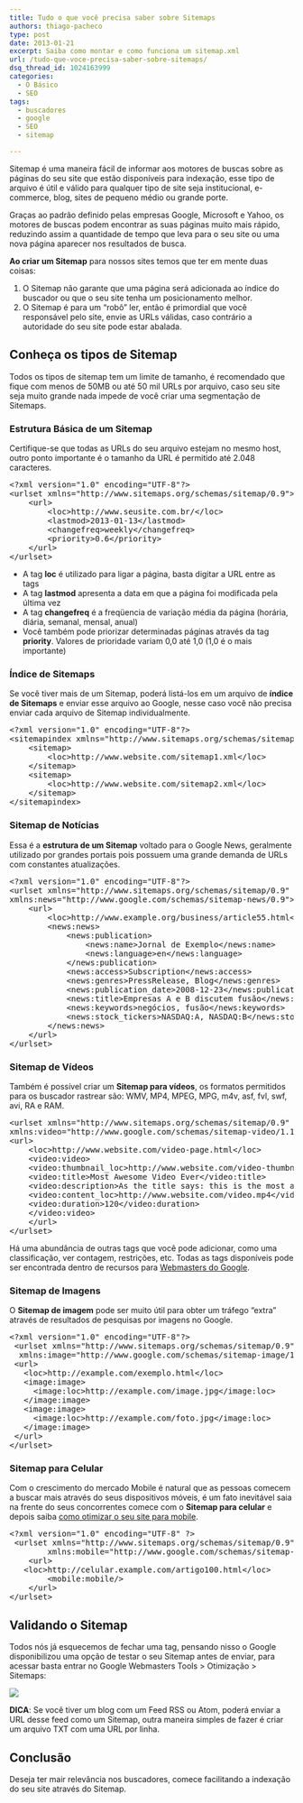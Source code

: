 ```yaml
---
title: Tudo o que você precisa saber sobre Sitemaps
authors: thiago-pacheco
type: post
date: 2013-01-21
excerpt: Saiba como montar e como funciona um sitemap.xml
url: /tudo-que-voce-precisa-saber-sobre-sitemaps/
dsq_thread_id: 1024163999
categories:
  - O Básico
  - SEO
tags:
  - buscadores
  - google
  - SEO
  - sitemap

---
```

Sitemap é uma maneira fácil de informar aos motores de buscas sobre as páginas do seu site que estão disponíveis para indexação, esse tipo de arquivo é útil e válido para qualquer tipo de site seja institucional, e-commerce, blog, sites de pequeno médio ou grande porte.

Graças ao padrão definido pelas empresas Google, Microsoft e Yahoo, os motores de buscas podem encontrar as suas páginas muito mais rápido, reduzindo assim a quantidade de tempo que leva para o seu site ou uma nova página aparecer nos resultados de busca.

**Ao criar um Sitemap** para nossos sites temos que ter em mente duas coisas:

  1. O Sitemap não garante que uma página será adicionada ao índice do buscador ou que o seu site tenha um posicionamento melhor.
  2. O Sitemap é para um &#8220;robô&#8221; ler, então é primordial que você responsável pelo site, envie as URLs válidas, caso contrário a autoridade do seu site pode estar abalada.

## Conheça os tipos de Sitemap

Todos os tipos de sitemap tem um limite de tamanho, é recomendado que fique com menos de 50MB ou até 50 mil URLs por arquivo, caso seu site seja muito grande nada impede de você criar uma segmentação de Sitemaps.

### Estrutura Básica de um Sitemap

Certifique-se que todas as URLs do seu arquivo estejam no mesmo host, outro ponto importante é o tamanho da URL é permitido até 2.048 caracteres.

<pre class="lang-pre">&lt;?xml version="1.0" encoding="UTF-8"?&gt;
&lt;urlset xmlns="http://www.sitemaps.org/schemas/sitemap/0.9"&gt;
    &lt;url&gt;
        &lt;loc&gt;http://www.seusite.com.br/&lt;/loc&gt;
        &lt;lastmod&gt;2013-01-13&lt;/lastmod&gt;
        &lt;changefreq&gt;weekly&lt;/changefreq&gt;
        &lt;priority&gt;0.6&lt;/priority&gt;
    &lt;/url&gt;
&lt;/urlset&gt;</pre>

  * A tag **loc** é utilizado para ligar a página, basta digitar a URL entre as tags
  * A tag **lastmod** apresenta a data em que a página foi modificada pela última vez
  * A tag **changefreq** é a freqüencia de variação média da página (horária, diária, semanal, mensal, anual)
  * Você também pode priorizar determinadas páginas através da tag **priority**. Valores de prioridade variam 0,0 até 1,0 (1,0 é o mais importante)

### Índice de Sitemaps

Se você tiver mais de um Sitemap, poderá listá-los em um arquivo de **índice de Sitemaps** e enviar esse arquivo ao Google, nesse caso você não precisa enviar cada arquivo de Sitemap individualmente.

<pre class="lang-xml">&lt;?xml version="1.0" encoding="UTF-8"?&gt;
&lt;sitemapindex xmlns="http://www.sitemaps.org/schemas/sitemap/0.9"&gt;
    &lt;sitemap&gt;
        &lt;loc&gt;http://www.website.com/sitemap1.xml&lt;/loc&gt;
    &lt;/sitemap&gt;
    &lt;sitemap&gt;
        &lt;loc&gt;http://www.website.com/sitemap2.xml&lt;/loc&gt;
    &lt;/sitemap&gt;
&lt;/sitemapindex&gt;</pre>

### Sitemap de Notícias

Essa é a **estrutura de um Sitemap** voltado para o Google News, geralmente utilizado por grandes portais pois possuem uma grande demanda de URLs com constantes atualizações.

<pre class="lang-xml">&lt;?xml version="1.0" encoding="UTF-8"?&gt;
&lt;urlset xmlns="http://www.sitemaps.org/schemas/sitemap/0.9"
xmlns:news="http://www.google.com/schemas/sitemap-news/0.9"&gt;
    &lt;url&gt;
        &lt;loc&gt;http://www.example.org/business/article55.html&lt;/loc&gt;
        &lt;news:news&gt;
            &lt;news:publication&gt;
                &lt;news:name&gt;Jornal de Exemplo&lt;/news:name&gt;
                &lt;news:language&gt;en&lt;/news:language&gt;
            &lt;/news:publication&gt;
            &lt;news:access&gt;Subscription&lt;/news:access&gt;
            &lt;news:genres&gt;PressRelease, Blog&lt;/news:genres&gt;
            &lt;news:publication_date&gt;2008-12-23&lt;/news:publication_date&gt;
            &lt;news:title&gt;Empresas A e B discutem fusão&lt;/news:title&gt;
            &lt;news:keywords&gt;negócios, fusão&lt;/news:keywords&gt;
            &lt;news:stock_tickers&gt;NASDAQ:A, NASDAQ:B&lt;/news:stock_tickers&gt;
        &lt;/news:news&gt;
    &lt;/url&gt;
&lt;/urlset&gt;</pre>

### Sitemap de Vídeos

Também é possível criar um **Sitemap para vídeos**, os formatos permitidos para os buscador rastrear são: WMV, MP4, MPEG, MPG, m4v, asf, fvl, swf, avi, RA e RAM.

<pre class="lang-xml">&lt;urlset xmlns="http://www.sitemaps.org/schemas/sitemap/0.9"
xmlns:video="http://www.google.com/schemas/sitemap-video/1.1"&gt;
&lt;url&gt;
    &lt;loc&gt;http://www.website.com/video-page.html&lt;/loc&gt;
    &lt;video:video&gt;
    &lt;video:thumbnail_loc&gt;http://www.website.com/video-thumbnail.jpg&lt;/video:thumbnail_loc&gt;
    &lt;video:title&gt;Most Awesome Video Ever&lt;/video:title&gt;
    &lt;video:description&gt;As the title says: this is the most awesome video ever.&lt;/video:description&gt;
    &lt;video:content_loc&gt;http://www.website.com/video.mp4&lt;/video:content_loc&gt;
    &lt;video:duration&gt;120&lt;/video:duration&gt;
    &lt;/video:video&gt;
    &lt;/url&gt;
&lt;/urlset&gt;</pre>

Há uma abundância de outras tags que você pode adicionar, como uma classificação, ver contagem, restrições, etc. Todas as tags disponíveis pode ser encontrada dentro de recursos para <a href="https://www.google.com.br/webmasters/tools" target="_blank">Webmasters do Google</a>.

### Sitemap de Imagens

O **Sitemap de imagem** pode ser muito útil para obter um tráfego &#8220;extra&#8221; através de resultados de pesquisas por imagens no Google.

<pre class="lang-xml">&lt;?xml version="1.0" encoding="UTF-8"?&gt;
 &lt;urlset xmlns="http://www.sitemaps.org/schemas/sitemap/0.9"
  xmlns:image="http://www.google.com/schemas/sitemap-image/1.1"&gt;
 &lt;url&gt;
   &lt;loc&gt;http://example.com/exemplo.html&lt;/loc&gt;
   &lt;image:image&gt;
     &lt;image:loc&gt;http://example.com/image.jpg&lt;/image:loc&gt; 
   &lt;/image:image&gt;
   &lt;image:image&gt;
     &lt;image:loc&gt;http://example.com/foto.jpg&lt;/image:loc&gt;
   &lt;/image:image&gt;
 &lt;/url&gt; 
&lt;/urlset&gt;</pre>

### Sitemap para Celular

Com o crescimento do mercado Mobile é natural que as pessoas comecem a buscar mais através do seus dispositivos móveis, é um fato inevitável saia na frente do seus concorrentes comece com o **Sitemap para celular** e depois saiba <a href="http://www.seomonkey.com.br/mobile/dicas-para-otimizacao-mobile" target="_blank">como otimizar o seu site para mobile</a>.

<pre class="lang-xml">&lt;?xml version="1.0" encoding="UTF-8" ?&gt;
 &lt;urlset xmlns="http://www.sitemaps.org/schemas/sitemap/0.9"
        xmlns:mobile="http://www.google.com/schemas/sitemap-mobile/1.0"&gt;
    &lt;url&gt;
   &lt;loc&gt;http://celular.example.com/artigo100.html&lt;/loc&gt;
        &lt;mobile:mobile/&gt;
    &lt;/url&gt;
&lt;/urlset&gt;</pre>

## Validando o Sitemap

Todos nós já esquecemos de fechar uma tag, pensando nisso o Google disponibilizou uma opção de testar o seu Sitemap antes de enviar, para acessar basta entrar no Google Webmasters Tools > Otimização > Sitemaps:
  
![][1]

**DICA**: Se você tiver um blog com um Feed RSS ou Atom, poderá enviar a URL desse feed como um Sitemap, outra maneira simples de fazer é criar um arquivo TXT com uma URL por linha.

## Conclusão

Deseja ter mair relevância nos buscadores, comece facilitando a indexação do seu site através do Sitemap.

 [1]: http://www.seomonkey.com.br/img/ferramentas-para-webmasters-otimizacao-sitemaps.jpg